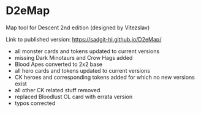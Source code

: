 # D2eMap
Map tool for Descent 2nd edition (designed by Vitezslav)

Link to published version: https://sadgit-hl.github.io/D2eMap/

- all monster cards and tokens updated to current versions
- missing Dark Minotaurs and Crow Hags added
- Blood Apes converted to 2x2 base
- all hero cards and tokens updated to current versions
- CK heroes and corresponding tokens added for which no new versions exist
- all other CK related stuff removed
- replaced Bloodlust OL card with errata version
- typos corrected
